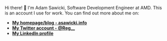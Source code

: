 Hi there! 👋 I'm Adam Sawicki, Software Development Engineer at AMD. This is an account I use for work. You can find out more about me on:

- **[My homepage/blog - asawicki.info](https://asawicki.info)**
- **[My Twitter account - @Reg__](https://twitter.com/Reg__)**
- **[My LinkedIn profile](https://www.linkedin.com/in/adamsawicki/)**
